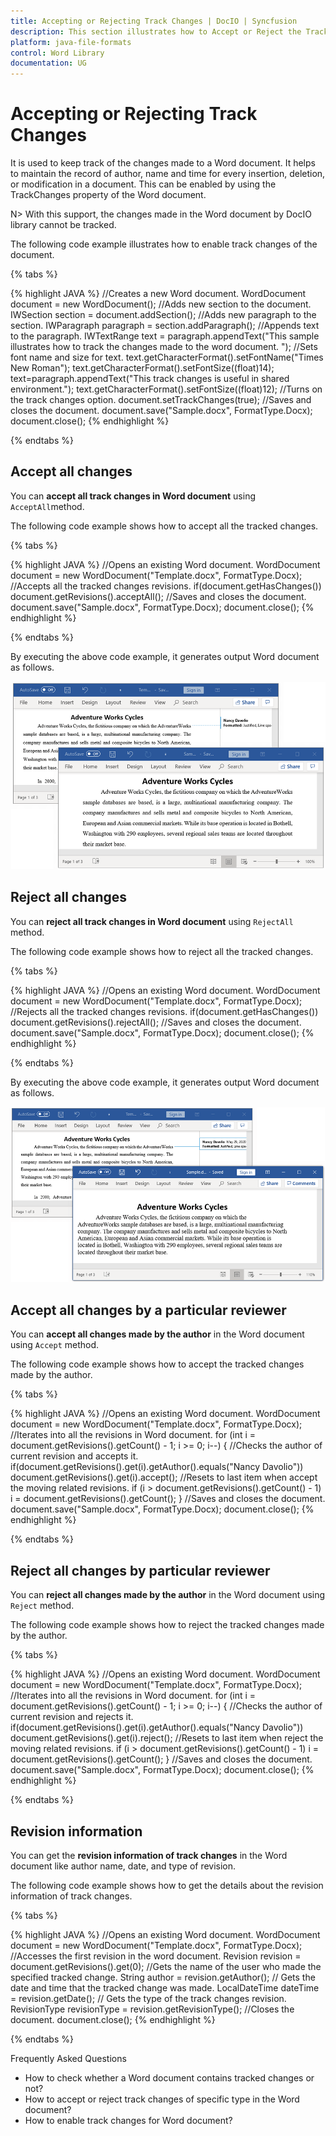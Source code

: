 ```yaml
---
title: Accepting or Rejecting Track Changes | DocIO | Syncfusion
description: This section illustrates how to Accept or Reject the Track changes in the Word document using Syncfusion Word library (Essential DocIO)
platform: java-file-formats
control: Word Library
documentation: UG
---
```

# Accepting or Rejecting Track Changes

It is used to keep track of the changes made to a Word document. It helps to maintain the record of author, name and time for every insertion, deletion, or modification in a document. This can be enabled by using the TrackChanges property of the Word document.

N> 
With this support, the changes made in the Word document by DocIO library cannot be tracked.

The following code example illustrates how to enable track changes of the document.

{% tabs %}   

{% highlight JAVA %}
//Creates a new Word document.
WordDocument document = new WordDocument();
//Adds new section to the document.
IWSection section = document.addSection();
//Adds new paragraph to the section.
IWParagraph paragraph = section.addParagraph();
//Appends text to the paragraph.
IWTextRange text = paragraph.appendText("This sample illustrates how to track the changes made to the word document. ");
//Sets font name and size for text.
text.getCharacterFormat().setFontName("Times New Roman");
text.getCharacterFormat().setFontSize((float)14);
text=paragraph.appendText("This track changes is useful in shared environment.");
text.getCharacterFormat().setFontSize((float)12);
//Turns on the track changes option.
document.setTrackChanges(true);
//Saves and closes the document.
document.save("Sample.docx", FormatType.Docx);
document.close();
{% endhighlight %}

{% endtabs %} 

## Accept all changes

You can **accept all track changes in Word document** using `AcceptAll`method.

The following code example shows how to accept all the tracked changes.

{% tabs %}   

{% highlight JAVA %}
//Opens an existing Word document.
WordDocument document = new WordDocument("Template.docx", FormatType.Docx);
//Accepts all the tracked changes revisions.
if(document.getHasChanges())
     document.getRevisions().acceptAll();
//Saves and closes the document.
document.save("Sample.docx", FormatType.Docx);
document.close();
{% endhighlight %}  

{% endtabs %}

By executing the above code example, it generates output Word document as follows.

![Accepting all track changes in Word document](WorkingWithTrackChanges_images/AcceptAll.png)

## Reject all changes

You can **reject all track changes in Word document** using `RejectAll` method.

The following code example shows how to reject all the tracked changes.

{% tabs %}   

{% highlight JAVA %}
//Opens an existing Word document.
WordDocument document = new WordDocument("Template.docx", FormatType.Docx);
//Rejects all the tracked changes revisions.
if(document.getHasChanges())
	document.getRevisions().rejectAll();
//Saves and closes the document.
document.save("Sample.docx", FormatType.Docx);
document.close();
{% endhighlight %} 

{% endtabs %}

By executing the above code example, it generates output Word document as follows.

![Rejecting all track changes in Word document](WorkingWithTrackChanges_images/RejectAll.png)

## Accept all changes by a particular reviewer

You can **accept all changes made by the author** in the Word document using `Accept`  method.

The following code example shows how to accept the tracked changes made by the author.

{% tabs %}   

{% highlight JAVA %}
//Opens an existing Word document.
WordDocument document = new WordDocument("Template.docx", FormatType.Docx);
//Iterates into all the revisions in Word document.
for (int i = document.getRevisions().getCount() - 1; i >= 0; i--) 
{
	//Checks the author of current revision and accepts it.
	if(document.getRevisions().get(i).getAuthor().equals("Nancy Davolio"))
		document.getRevisions().get(i).accept();
	//Resets to last item when accept the moving related revisions.
	if (i > document.getRevisions().getCount() - 1)
		i = document.getRevisions().getCount();
}
//Saves and closes the document.
document.save("Sample.docx", FormatType.Docx);
document.close();
{% endhighlight %} 

{% endtabs %}

## Reject all changes by particular reviewer

You can **reject all changes made by the author** in the Word document using `Reject` method.

The following code example shows how to reject the tracked changes made by the author.

{% tabs %}   

{% highlight JAVA %}
//Opens an existing Word document.
WordDocument document = new WordDocument("Template.docx", FormatType.Docx);
//Iterates into all the revisions in Word document.
for (int i = document.getRevisions().getCount() - 1; i >= 0; i--) 
{
	//Checks the author of current revision and rejects it.
	if(document.getRevisions().get(i).getAuthor().equals("Nancy Davolio"))
		document.getRevisions().get(i).reject();
	//Resets to last item when reject the moving related revisions.
	if (i > document.getRevisions().getCount() - 1)
		i = document.getRevisions().getCount();
}
//Saves and closes the document.
document.save("Sample.docx", FormatType.Docx);
document.close();
{% endhighlight %} 

{% endtabs %}

## Revision information

You can get the **revision information of track changes** in the Word document like author name, date, and type of revision.

The following code example shows how to get the details about the revision information of track changes.

{% tabs %}   

{% highlight JAVA %}
//Opens an existing Word document.
WordDocument document = new WordDocument("Template.docx", FormatType.Docx);
//Accesses the first revision in the word document.
Revision revision = document.getRevisions().get(0);
//Gets the name of the user who made the specified tracked change.
String author = revision.getAuthor();
// Gets the date and time that the tracked change was made.
LocalDateTime dateTime = revision.getDate();
// Gets the type of the track changes revision.
RevisionType revisionType = revision.getRevisionType();
//Closes the document.
document.close();
{% endhighlight %} 

{% endtabs %}

Frequently Asked Questions

* How to check whether a Word document contains tracked changes or not?
* How to accept or reject track changes of specific type in the Word document?
* How to enable track changes for Word document?
